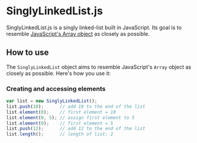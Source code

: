 SinglyLinkedList.js
===================

SinglyLinkedList.js is a singly linked-list built in JavaScript. Its goal is to resemble [JavaScript's Array object](https://developer.mozilla.org/en/JavaScript/Reference/Global_Objects/Array) as closely as possible.

How to use
----------

The `SinglyLinkedList` object aims to resemble JavaScript's `Array` object as closely as possible. Here's how you use it:

### Creating and accessing elements ###

```javascript
var list = new SinglyLinkedList();
list.push(10);      // add 10 to the end of the list
list.element(0);    // first element = 10
list.element(0, 5); // assign first element to 5
list.element(0);    // first element = 5
list.push(12);      // add 12 to the end of the list
list.length();      // length of list: 2
```